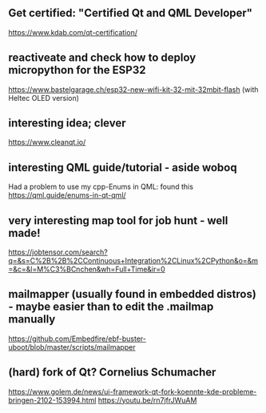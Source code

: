 ## Get certified: "Certified Qt and QML Developer"
https://www.kdab.com/qt-certification/

## reactiveate and check how to deploy micropython for the ESP32
https://www.bastelgarage.ch/esp32-new-wifi-kit-32-mit-32mbit-flash
(with Heltec OLED version)

## interesting idea; clever
https://www.cleanqt.io/

## interesting QML guide/tutorial - aside woboq
Had a problem to use my cpp-Enums in QML: found this <https://qml.guide/enums-in-qt-qml/>

## very interesting map tool for job hunt - well made!
<https://jobtensor.com/search?q=&s=C%2B%2B%2CContinuous+Integration%2CLinux%2CPython&o=&m=&c=&l=M%C3%BCnchen&wh=Full+Time&ir=0>

## mailmapper (usually found in embedded distros) - maybe easier than to edit the .mailmap manually
<https://github.com/Embedfire/ebf-buster-uboot/blob/master/scripts/mailmapper>

## (hard) fork of Qt? Cornelius Schumacher
<https://www.golem.de/news/ui-framework-qt-fork-koennte-kde-probleme-bringen-2102-153994.html>
<https://youtu.be/rn7jfrJWuAM>
